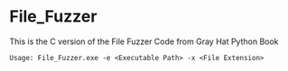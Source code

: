 # File_Fuzzer

This is the C version of the File Fuzzer Code from Gray Hat Python Book

```
Usage: File_Fuzzer.exe -e <Executable Path> -x <File Extension>
```